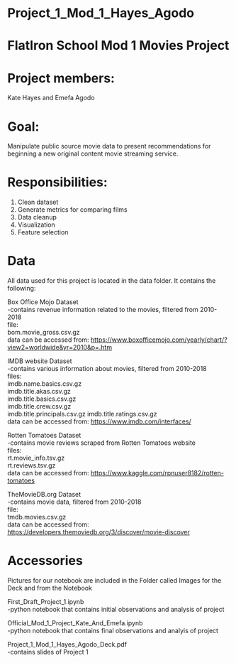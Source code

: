 # Project_1_Mod_1_Hayes_Agodo


# FlatIron School Mod 1 Movies Project

# Project members:
Kate Hayes and Emefa Agodo

# Goal:
Manipulate public source movie data to present recommendations for beginning a new original content movie streaming service.

# Responsibilities:
1. Clean dataset  
2. Generate metrics for comparing films  
3. Data cleanup
4. Visualization  
5. Feature selection


# Data
All data used for this project is located in the data folder. It contains the following: 

Box Office Mojo Dataset  
-contains revenue information related to the movies, filtered from 2010-2018  
file:  
bom.movie_gross.csv.gz  
data can be accessed from: https://www.boxofficemojo.com/yearly/chart/?view2=worldwide&yr=2010&p=.htm  

IMDB website Dataset  
-contains various information about movies, filtered from 2010-2018  
files:  
imdb.name.basics.csv.gz  
imdb.title.akas.csv.gz  
imdb.title.basics.csv.gz  
imdb.title.crew.csv.gz  
imdb.title.principals.csv.gz
imdb.title.ratings.csv.gz  
data can be accessed from: https://www.imdb.com/interfaces/  

Rotten Tomatoes Dataset  
-contains movie reviews scraped from Rotten Tomatoes website  
files:  
rt.movie_info.tsv.gz  
rt.reviews.tsv.gz   
data can be accessed from: https://www.kaggle.com/rpnuser8182/rotten-tomatoes

TheMovieDB.org Dataset  
-contains movie data, filtered from 2010-2018  
file:  
tmdb.movies.csv.gz  
data can be accessed from: https://developers.themoviedb.org/3/discover/movie-discover  

# Accessories
Pictures for our notebook are included in the Folder called Images for the Deck and from the Notebook  

First_Draft_Project_1.ipynb  
-python notebook that contains initial observations and analysis of project

Official_Mod_1_Project_Kate_And_Emefa.ipynb  
-python notebook that contains final observations and analyis of project

Project_1_Mod_1_Hayes_Agodo_Deck.pdf  
-contains slides of Project 1

